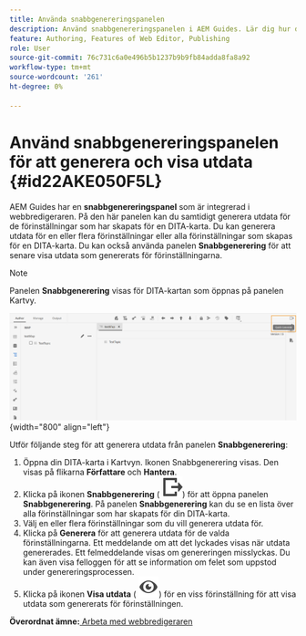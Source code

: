 ```yaml
---
title: Använda snabbgenereringspanelen
description: Använd snabbgenereringspanelen i AEM Guides. Lär dig hur du genererar och visar utdata från snabbgenereringspanelen.
feature: Authoring, Features of Web Editor, Publishing
role: User
source-git-commit: 76c731c6a0e496b5b1237b9b9fb84adda8fa8a92
workflow-type: tm+mt
source-wordcount: '261'
ht-degree: 0%

---
```


# Använd snabbgenereringspanelen för att generera och visa utdata {#id22AKE050F5L}

AEM Guides har en **snabbgenereringspanel** som är integrerad i webbredigeraren. På den här panelen kan du samtidigt generera utdata för de förinställningar som har skapats för en DITA-karta. Du kan generera utdata för en eller flera förinställningar eller alla förinställningar som skapas för en DITA-karta. Du kan också använda panelen **Snabbgenerering** för att senare visa utdata som genererats för förinställningarna.

>[!NOTE]
>
> Panelen **Snabbgenerering** visas för DITA-kartan som öppnas på panelen Kartvy.

![](images/quick-generate-map-view.png){width="800" align="left"}

Utför följande steg för att generera utdata från panelen **Snabbgenerering**:

1. Öppna din DITA-karta i Kartvyn. Ikonen Snabbgenerering visas. Den visas på flikarna **Författare** och **Hantera**.
1. Klicka på ikonen **Snabbgenerering** \( ![](images/quick-generate-icon.svg)\) för att öppna panelen **Snabbgenerering**. På panelen **Snabbgenerering** kan du se en lista över alla förinställningar som har skapats för din DITA-karta.
1. Välj en eller flera förinställningar som du vill generera utdata för.
1. Klicka på **Generera** för att generera utdata för de valda förinställningarna. Ett meddelande om att det lyckades visas när utdata genererades. Ett felmeddelande visas om genereringen misslyckas. Du kan även visa felloggen för att se information om felet som uppstod under genereringsprocessen.
1. Klicka på ikonen **Visa utdata** \( ![](images/view-output-icon.svg)\) för en viss förinställning för att visa utdata som genererats för förinställningen.

**Överordnat ämne:**[ Arbeta med webbredigeraren](web-editor.md)

